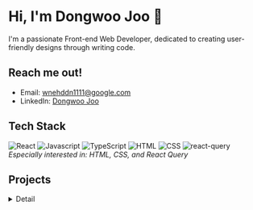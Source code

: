 # Hi, I'm Dongwoo Joo 👋
I'm a passionate Front-end Web Developer, dedicated to creating user-friendly designs through writing code.

## Reach me out!
- Email: [wnehddn1111@google.com](mailto:wnehddn1111@google.com)
- LinkedIn: [Dongwoo Joo](https://www.linkedin.com/in/dongwoo-joo-5a3252226/)

## Tech Stack
![React](https://img.shields.io/badge/-React-61DAFB?logo=react&logoColor=white&style=flat)
![Javascript](https://img.shields.io/badge/-JavaScript-F7DF1E?logo=javascript&logoColor=black&style=flat)
![TypeScript](https://img.shields.io/badge/-TypeScript-3178C6?logo=typescript&logoColor=white&style=flat)
![HTML](https://img.shields.io/badge/-HTML5-E34F26?logo=html5&logoColor=white&style=flat)
![CSS](https://img.shields.io/badge/-CSS3-1572B6?logo=css3&logoColor=white&style=flat)
![react-query](https://img.shields.io/badge/-React%20Query-000000?logo=react-query&logoColor=61DAFB&style=flat)
*Especially interested in: HTML, CSS, and React Query*

## Projects
<details>
<summary>Detail</summary>
**Completed Projects**
<br>
1. **Stackoverflow Clone-Coding**
   - Description: A clone-coding project of Stackoverflow. Conducted as a team project at educational institution Codestates.
   - Purpose: 1. Enhancing collaboration and communication skills within a team environment. 2. Utilizing Git tools such as issues, milestones, projects, and kanban boards effectively.
   - Duration: 14 days
   - *Served as the team leader.*
<br>
2. **ShellWe**
   - Description: A web application for exchanging goods and talents. Developed as a team project at educational institution Codestates.
   - Purpose: Creating a minimum viable product (MVP) to meet the standards for a real-world service.
   - Duration: 22 days
   - *Served as the team leader.*

---
</details>
